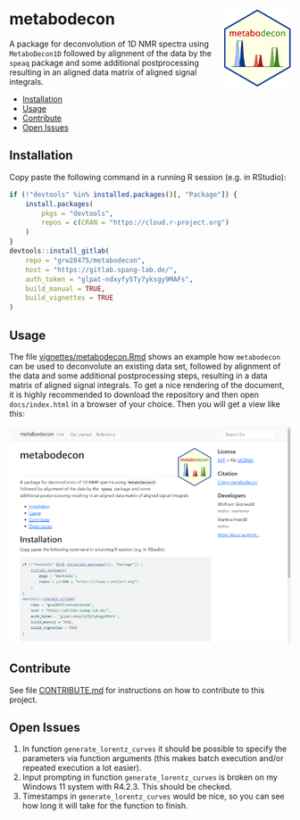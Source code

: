 # metabodecon <img src="man/figures/logo.svg" alt="man/figures/logo.svg" align="right" height="138" />

A package for deconvolution of 1D NMR spectra using `MetaboDecon1D` followed by alignment of the data by the `speaq` package and some additional postprocessing resulting in an aligned data matrix of aligned signal integrals.

- [Installation](#installation)
- [Usage](#usage)
- [Contribute](#contribute)
- [Open Issues](#open-issues)

## Installation

Copy paste the following command in a running R session (e.g. in RStudio):

```R
if (!"devtools" %in% installed.packages()[, "Package"]) {
    install.packages(
        pkgs = "devtools",
        repos = c(CRAN = "https://cloud.r-project.org")
    )
}
devtools::install_gitlab(
    repo = "grw28475/metabodecon",
    host = "https://gitlab.spang-lab.de/",
    auth_token = "glpat-ndxyfy5Ty7yksgy9MAFs",
    build_manual = TRUE,
    build_vignettes = TRUE
)
```

## Usage

The file [vignettes/metabodecon.Rmd](vignettes/metabodecon.Rmd) shows an example how `metabodecon` can be used to deconvolute an existing data set, followed by alignment of the data and some additional postprocessing steps, resulting in a data matrix of aligned signal integrals. To get a nice rendering of the document, it is highly recommended to download the repository and then open `docs/index.html` in a browser of your choice. Then you will get a view like this:

![man/figures/pkgdown_preview.png](man/figures/pkgdown_preview.png)

## Contribute

See file [CONTRIBUTE.md](CONTRIBUTE.md) for instructions on how to contribute to this project.

## Open Issues

1. In function `generate_lorentz_curves` it should be possible to specify the parameters via function arguments (this makes batch execution and/or repeated execution a lot easier).
2. Input prompting in function `generate_lorentz_curves` is broken on my Windows 11 system with R4.2.3. This should be checked.
3. Timestamps in `generate_lorentz_curves` would be nice, so you can see how long it will take for the function to finish.
